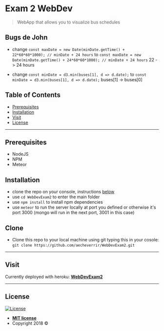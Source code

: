 # Exam 2 WebDev
> WebApp that allows you to visualize bus schedules


## Bugs de John

- change `const maxDate = new Date(minDate.getTime() + 22*60*60*1000); // minDate + 24 hours` to `const maxDate = new Date(minDate.getTime() + 24*60*60*1000); // minDate + 24 hours` 22 -> 24 hours

- change `const minDate = d3.min(buses[1], d => d.date);` to `const minDate = d3.min(buses[1], d => d.date);` buses[1] -> buses[0]

## Table of Contents

- [Prerequisites](#prerequisites)
- [Installation](#installation)
- [Visit](#visit)
- [License](#license)

---

## Prerequisites

- NodeJS
- NPM
- Meteor

## Installation

- clone the repo on your console, instructions [below](#clone)
- use `cd WebDevExam2` to enter the main folder
- use `npm install` to install npm dependencies
- use `meteor` to run the server locally at port you defined or otherwise it's port 3000 (mongo will run in the next port, 3001 in this case)

## Clone

- Clone this repo to your local machine using git typing this in your cosole: `git clone https://github.com/aecheverrir/WebDevExam2.git`

---


## Visit

Currently deployed with heroku: <a href="http://webdevexam2.herokuapp.com/" target="_blank">**WebDevExam2**</a>

---

## License

[![License](http://img.shields.io/:license-mit-blue.svg?style=flat-square)](http://badges.mit-license.org)

- **[MIT license](http://opensource.org/licenses/mit-license.php)**
- Copyright 2018 © 
